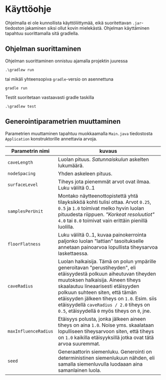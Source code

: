 Käyttöohje
==========

Ohjelmalla ei ole kunnollista käyttöliittymää, eikä suoritettavan `.jar`-tiedoston jakaminen siksi ollut kovin mielekästä. Ohjelman käyttäminen tapahtuu suorittamalla sitä gradlella.

Ohjelman suorittaminen
----------------------
Ohjelman suorittaminen onnistuu ajamalla projektin juuressa
```
.\gradlew run
```
tai mikäli yhteensopiva `gradle`-versio on asennettuna
```
gradle run
```

Testit suoritetaan vastaavasti gradle taskilla
```
.\gradlew test
```

Generointiparametrien muuttaminen
---------------------------------
Parametrien muuttaminen tapahtuu muokkaamalla `Main.java` tiedostosta `Application` konstruktorille annettavia arvoja.

| Parametrin nimi  | kuvaus                                                            |
|------------------|-------------------------------------------------------------------|
| `caveLength`     | Luolan pituus. *Satunnaiskulun* askelten lukumäärä.               |
| `nodeSpacing`    | Yhden askeleen pituus.                                            |
| `surfaceLevel`   | Tiheys jota pienemmät arvot ovat ilmaa. Luku väliltä 0..1         |
| `samplesPerUnit` | Montako näytteenottopistettä yhtä tilayksikköä kohti tulisi ottaa. Arvot `0.25`, `0.5` ja `1.0` toimivat melko hyvin luolan pituudesta riippuen. *"Korkeat resoluutiot"* `4.0` tai `8.0` toimivat vain erittäin pienillä luolilla. |
| `floorFlatness` | Luku väliltä 0..1, kuvaa painokerrointa paljonko luolan "lattian" tasoitukselle annetaan painoarvoa lopullista tiheysarvoa laskettaessa. |
| `caveRadius` | Luolan halkaisija. Tämä on polun ympärille generoitavan "perustiheyden", eli etäisyydestä polkuun aiheutuvan tiheyden muutoksen halkaisija. Aineen tiheys skaalautuu lineaarisesti etäisyyden polkuun suhteen siten, että tämän etäisyyden jälkeen tiheys on `1.0`. Esim. siis etäisyydellä `caveRadius / 2.0` tiheys on `0.5`, etäisyydellä `0` myös tiheys on `0`, jne. |
| `maxInfluenceRadius` | Etäisyys polusta, jonka jälkeen aineen tiheys on aina `1.0`. Noise yms. skaalataan lopulliseen tiheysarvoon siten, että tiheys on `1.0` kaikilla etäisyyksillä jotka ovat tätä arvoa suuremmat. |
| `seed` | Generaattorin siemenluku. Generointi on deterministinen siemenlukuun nähden, eli samalla siemenluvulla luodaaan aina samanlainen luola. |